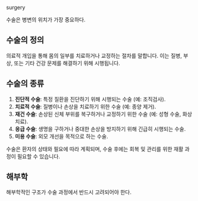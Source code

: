 surgery

수술은 병변의 위치가 가장 중요하다.


## 수술의 정의
의료적 개입을 통해 몸의 일부를 치료하거나 교정하는 절차를 말합니다. 이는 질병, 부상, 또는 기타 건강 문제를 해결하기 위해 시행됩니다. 


## 수술의 종류

1. **진단적 수술**: 특정 질환을 진단하기 위해 시행되는 수술 (예: 조직검사).
2. **치료적 수술**: 질병이나 손상을 치료하기 위한 수술 (예: 종양 제거).
3. **재건 수술**: 손상된 신체 부위를 복구하거나 교정하기 위한 수술 (예: 성형 수술, 화상 치료).
4. **응급 수술**: 생명을 구하거나 중대한 손상을 방지하기 위해 긴급히 시행되는 수술.
5. **미용 수술**: 외모 개선을 목적으로 하는 수술.

수술은 환자의 상태와 필요에 따라 계획되며, 수술 후에는 회복 및 관리를 위한 재활 과정이 필요할 수 있습니다.



## 해부학

해부학적인 구조가 수술 과정에서 반드시 고려되어야 한다.

